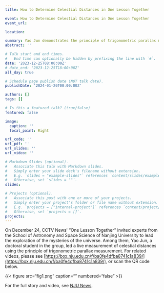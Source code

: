 ```yaml
---
title: How to Determine Celestial Distances in One Lesson Together

event: How to Determine Celestial Distances in One Lesson Together
event_url: 

location: 

summary: Yao Jun demonstrates the principle of trigonometric parallax measurement.
abstract: ''

# Talk start and end times.
#   End time can optionally be hidden by prefixing the line with `#`.
date: '2023-12-25T08:00:00Z'
# date_end: '2023-12-25T18:00:00Z'
all_day: true

# Schedule page publish date (NOT talk date).
publishDate: '2024-01-26T00:00:00Z'

authors: []
tags: []

# Is this a featured talk? (true/false)
featured: false

image:
  caption: ''
  focal_point: Right

url_code: ''
url_pdf: ''
url_slides: ''
url_video: ''

# Markdown Slides (optional).
#   Associate this talk with Markdown slides.
#   Simply enter your slide deck's filename without extension.
#   E.g. `slides = "example-slides"` references `content/slides/example-slides.md`.
#   Otherwise, set `slides = ""`.
slides:

# Projects (optional).
#   Associate this post with one or more of your projects.
#   Simply enter your project's folder or file name without extension.
#   E.g. `projects = ["internal-project"]` references `content/project/deep-learning/index.md`.
#   Otherwise, set `projects = []`.
projects:
---
```


<!-- Slides can be added in a few ways:

- **Create** slides using Wowchemy's [_Slides_](https://docs.hugoblox.com/managing-content/#create-slides) feature and link using `slides` parameter in the front matter of the talk file
- **Upload** an existing slide deck to `static/` and link using `url_slides` parameter in the front matter of the talk file
- **Embed** your slides (e.g. Google Slides) or presentation video on this page using [shortcodes](https://docs.hugoblox.com/writing-markdown-latex/).

Further event details, including page elements such as image galleries, can be added to the body of this page. -->



On December 24, CCTV News' “One Lesson Together” invited experts from the School of Astronomy and Space Science of Nanjing University to lead the exploration of the mysteries of the universe. Among them, Yao Jun, a doctoral student in the group, led a live measurement of celestial distances using the principle of trigonometric parallax measurement.
For related videos, please see [https://box.nju.edu.cn/f/ba0fe4dfba8741c1a839/](https://box.nju.edu.cn/f/ba0fe4dfba8741c1a839/), or scan the QR code below.

{{< figure src=“fig1.png” caption=“” numbered=“false” >}}

For the full story and video, see [NJU News](https://www.nju.edu.cn/info/1056/351271.htm).
